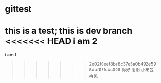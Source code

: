 # gittest

this is a test;
this is dev branch
<<<<<<< HEAD
i am 2
=======
i am 1
>>>>>>> 2e02f0eef8be8c37e6a0b492e598dbf62fcbc506
你好 谢谢 小笼包 再见
